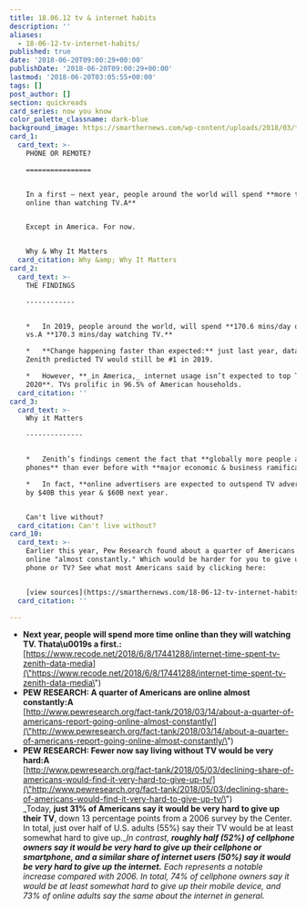 ```yaml
---
title: 18.06.12 tv & internet habits
description: ''
aliases:
  - 18-06-12-tv-internet-habits/
published: true
date: '2018-06-20T09:00:29+00:00'
publishDate: '2018-06-20T09:00:29+00:00'
lastmod: '2018-06-20T03:05:55+00:00'
tags: []
post_author: []
section: quickreads
card_series: now you know
color_palette_classname: dark-blue
background_image: https://smarthernews.com/wp-content/uploads/2018/03/tv-2619649_640.jpg
card_1:
  card_text: >-
    PHONE OR REMOTE?

    ================


    In a first — next year, people around the world will spend **more time
    online than watching TV.A**


    Except in America. For now.


    Why & Why It Matters
  card_citation: Why &amp; Why It Matters
card_2:
  card_text: >-
    THE FINDINGS

    ------------


    *   In 2019, people around the world, will spend **170.6 mins/day online**
    vs.A **170.3 mins/day watching TV.**

    *   **Change happening faster than expected:** just last year, data co.
    Zenith predicted TV would still be #1 in 2019.

    *   However, **_in America,_ internet usage isn’t expected to top TV until
    2020**. TVs prolific in 96.5% of American households.
  card_citation: ''
card_3:
  card_text: >-
    Why it Matters

    --------------


    *   Zenith’s findings cement the fact that **globally more people are using
    phones** than ever before with **major economic & business ramifications**.

    *   In fact, **online advertisers are expected to outspend TV advertisers**
    by $40B this year & $60B next year.


    Can't live without?
  card_citation: Can't live without?
card_10:
  card_text: >-
    Earlier this year, Pew Research found about a quarter of Americans are
    online "almost constantly." Which would be harder for you to give up: your
    phone or TV? See what most Americans said by clicking here:


    [view sources](https://smarthernews.com/18-06-12-tv-internet-habits/)
  card_citation: ''

---
```

*   **Next year, people will spend more time online than they will watching TV. Thata\\u0019s a first.:**  
    [https://www.recode.net/2018/6/8/17441288/internet-time-spent-tv-zenith-data-media](\"https://www.recode.net/2018/6/8/17441288/internet-time-spent-tv-zenith-data-media\")
*   **PEW RESEARCH: A quarter of Americans are online almost constantly:A**  
    [http://www.pewresearch.org/fact-tank/2018/03/14/about-a-quarter-of-americans-report-going-online-almost-constantly/](\"http://www.pewresearch.org/fact-tank/2018/03/14/about-a-quarter-of-americans-report-going-online-almost-constantly/\")
*   **PEW RESEARCH: Fewer now say living without TV would be very hard:A**  
    [http://www.pewresearch.org/fact-tank/2018/05/03/declining-share-of-americans-would-find-it-very-hard-to-give-up-tv/](\"http://www.pewresearch.org/fact-tank/2018/05/03/declining-share-of-americans-would-find-it-very-hard-to-give-up-tv/\")  
    _Today, **just 31% of Americans say it would be very hard to give up their TV**, down 13 percentage points from a 2006 survey by the Center. In total, just over half of U.S. adults (55%) say their TV would be at least somewhat hard to give up.__In contrast, **roughly half (52%) of cellphone owners say it would be very hard to give up their cellphone or smartphone, and a similar share of internet users (50%) say it would be very hard to give up the internet.** Each represents a notable increase compared with 2006. In total, 74% of cellphone owners say it would be at least somewhat hard to give up their mobile device, and 73% of online adults say the same about the internet in general._